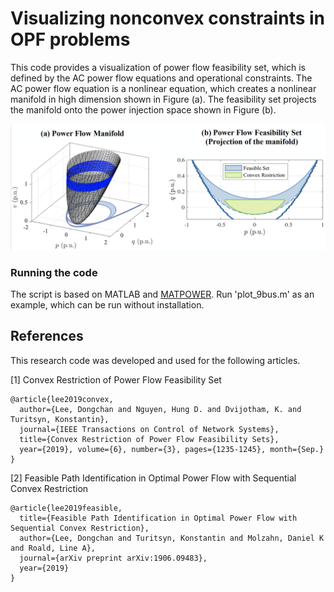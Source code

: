 # Visualizing nonconvex constraints in OPF problems

This code provides a visualization of power flow feasibility set, which is defined by the AC power flow equations and operational constraints. The AC power flow equation is a nonlinear equation, which creates a nonlinear manifold in high dimension shown in Figure (a). The feasibility set projects the manifold onto the power injection space shown in Figure (b).

![](src/feasibility_set.png)

### Running the code

The script is based on MATLAB and [MATPOWER](https://matpower.org/).
Run 'plot_9bus.m' as an example, which can be run without installation.

## References

This research code was developed and used for the following articles.

[1] Convex Restriction of Power Flow Feasibility Set

    @article{lee2019convex,
      author={Lee, Dongchan and Nguyen, Hung D. and Dvijotham, K. and Turitsyn, Konstantin},
      journal={IEEE Transactions on Control of Network Systems},
      title={Convex Restriction of Power Flow Feasibility Sets},
      year={2019}, volume={6}, number={3}, pages={1235-1245}, month={Sep.}
    }

[2] Feasible Path Identification in Optimal Power Flow with Sequential Convex Restriction

    @article{lee2019feasible,
      title={Feasible Path Identification in Optimal Power Flow with Sequential Convex Restriction},
      author={Lee, Dongchan and Turitsyn, Konstantin and Molzahn, Daniel K and Roald, Line A},
      journal={arXiv preprint arXiv:1906.09483},
      year={2019}
    }
